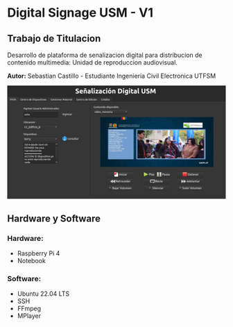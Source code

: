 # Digital Signage USM - V1

## Trabajo de Titulacion

Desarrollo de plataforma de senalizacion digital para distribucion de contenido multimedia: Unidad de reproduccion audiovisual.

**Autor:** Sebastian Castillo - Estudiante Ingenieria Civil Electronica UTFSM

![Imagen de ejemplo](fig_md/Play_1.png)

## Hardware y Software

### Hardware:

- Raspberry Pi 4
- Notebook

### Software:

- Ubuntu 22.04 LTS
- SSH
- FFmpeg
- MPlayer
